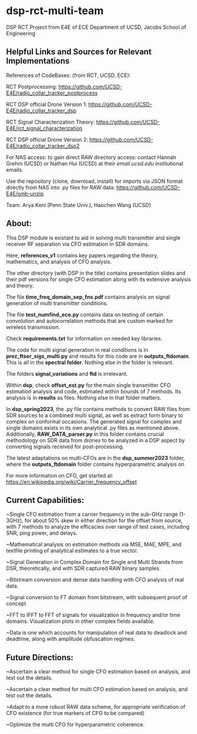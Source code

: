 # dsp-rct-multi-team
DSP RCT Project from E4E of ECE Department of UCSD, Jacobs School of Engineering

## Helpful Links and Sources for Relevant Implementations

References of CodeBases: (from RCT, UCSD, ECE):

RCT Postprocessing: https://github.com/UCSD-E4E/radio_collar_tracker_postprocess

RCT DSP official Drone Version 1: https://github.com/UCSD-E4E/radio_collar_tracker_dsp

RCT Signal Characterization Theory: https://github.com/UCSD-E4E/rct_signal_characterization

RCT DSP official Drone Version 2: https://github.com/UCSD-E4E/radio_collar_tracker_dsp2

For NAS access: to gain direct RAW directory access: contact Hannah Grehm (UCSD) or Nathan Hui (UCSD) at their _email.ucsd.edu_ institutional emails. 

Use the repository (clone, download, install) for imports via JSON format directly from NAS into .py files for RAW data: https://github.com/UCSD-E4E/smb-unzip

Team: Arya Keni (Penn State Univ.), Haochen Wang (UCSD)



## About:

This DSP module is existant to aid in solving multi transmitter and single receiver RF separation via CFO estimation in SDR domains. 

Here, **references_v1** contains key papers regarding the theory, mathematics, and analysis of CFO analysis.

The other directory (with DSP in the title) contains presentation slides and their pdf versions for single CFO estimation along with its extensive analysis and theory. 

The file **time_freq_domain_sep_fns.pdf** contains analysis on signal generation of multi transmitter conditions. 

The file **test_numfind_ece.py** contains data on testing of certain convolution and autocorrelation methods that are custom marked for wireless transmission. 

Check **requirements.txt** for information on needed key libraries. 

The code for multi signal generation in real conditions is in **prez_ftser_sigs_multi.py** and results for this code are in **outputs_ftdomain**. This is all in the **spectral folder**. Nothing else in the folder is relevant.

The folders **signal_variations** and **ftd** is irrelevant.

Within **dsp**, check **offset_est.py** for the main single transmitter CFO estimation analysis and code, estimated within bounds of 7 methods. Its analysis is in **results** as files. Nothing else in that folder matters. 

In **dsp_spring2023**, the .py file contains methods to convert RAW files from SDR sources to a combined multi signal, as well as extract form binary to complex on conformal occasions. The generated signal for complex and single domains exists in its own analytical .py files as mentioned above. Additionally, **RAW_DATA_parser.py** in this folder contains crucial methodology on SDR data from drones to be analyzed in a DSP aspect by converting signals received for post-processing. 

The latest adaptations on multi-CFOs are in the **dsp_summer2023** folder, where the **outputs_ftdomain** folder contains hyperparametric analysis on 

For more information on CFO, get started at: https://en.wikipedia.org/wiki/Carrier_frequency_offset

## Current Capabilities: 

~Single CFO estimation from a carrier frequency in the sub-GHz range (1-3GHz), for about 50% skew in either direction for the offset from source, with 7 methods to analyze the efficacies over range of test cases, including SNR, ping power, and delays. 

~Mathematical analysis on estimation methods via MSE, MAE, MPE, and textfile printing of analytical estimates to a true vector. 

~Signal Generation in Complex Domain for Single and Multi Strands from DSR, theoretically, and with SDR captured RAW binary samples.

~Bitstream conversion and dense data handling with CFO analysis of real data. 

~Signal conversion to FT domain from bitstream, with subsequent proof of concept

~FFT to IFFT to FFT of signals for visualization in frequency and/or time domains. Visualization plots in other complex fields available.

~Data is one which accounts for manipulation of real data to deadlock and deadtime, along with amplitude obfuscation regimes. 

## Future Directions:

~Ascertain a clear method for single CFO estimation based on analysis, and test out the details. 

~Ascertain a clear method for multi CFO estimation based on analysis, and test out the details. 

~Adapt to a more robust RAW data scheme, for appropriate verification of CFO existence (for true markers of CFO to be compared)

~Optimize the multi CFO for hyperparametric coherence. 

